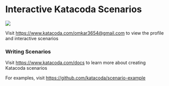 # Interactive Katacoda Scenarios

[![](http://shields.katacoda.com/katacoda/omkar3654@gmail.com/count.svg)](https://www.katacoda.com/omkar3654@gmail.com "Get your profile on Katacoda.com")

Visit https://www.katacoda.com/omkar3654@gmail.com to view the profile and interactive scenarios

### Writing Scenarios
Visit https://www.katacoda.com/docs to learn more about creating Katacoda scenarios

For examples, visit https://github.com/katacoda/scenario-example
